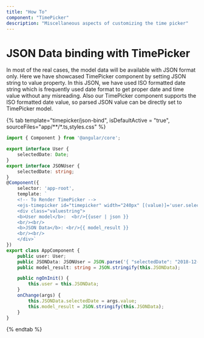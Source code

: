 ```yaml
---
title: "How To"
component: "TimePicker"
description: "Miscellaneous aspects of customizing the time picker"
---
```


# JSON Data binding with TimePicker

In most of the real cases, the model data will be available with JSON format only.
 Here we have showcased TimePicker component by setting JSON string to value property.
In this JSON, we have used ISO formatted date string which is frequently used date format to get proper date and time value without any misreading.
Also our TimePicker component supports the ISO formatted date value, so parsed JSON value can be directly set to TimePicker model.

{% tab template="timepicker/json-bind", isDefaultActive = "true",  sourceFiles="app/**/*.ts,styles.css" %}

```typescript
import { Component } from '@angular/core';

export interface User {
    selectedDate: Date;
}
export interface JSONUser {
    selectedDate: string;
}
@Component({
    selector: 'app-root',
    template: `
    <!-- To Render TimePicker -->
    <ejs-timepicker id="timepicker" width="240px" [(value)]='user.selectedDate' (change)='onChange($event)'></ejs-timepicker>
    <div class="valuestring">
    <b>User model</b>:  <br/>{{user | json }}
    <br/><br/>
    <b>JSON Data</b>: <br/>{{ model_result }}
    <br/><br/>
    </div>`
})
export class AppComponent {
    public user: User;
    public JSONData: JSONUser = JSON.parse('{ "selectedDate": "2018-12-18T08:56:00+00:00"}');
    public model_result: string = JSON.stringify(this.JSONData);

    public ngOnInit() {
        this.user = this.JSONData;
    }
    onChange(args) {
        this.JSONData.selectedDate = args.value;
        this.model_result = JSON.stringify(this.JSONData);
    }
}

```

{% endtab %}